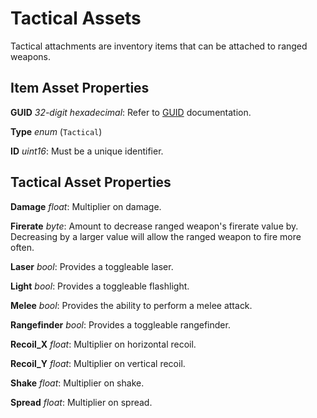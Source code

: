 Tactical Assets
===============

Tactical attachments are inventory items that can be attached to ranged weapons.

Item Asset Properties
---------------------

**GUID** *32-digit hexadecimal*: Refer to [GUID](GUID.md) documentation.

**Type** *enum* (`Tactical`)

**ID** *uint16*: Must be a unique identifier.

Tactical Asset Properties
-------------------------

**Damage** *float*: Multiplier on damage.

**Firerate** *byte*: Amount to decrease ranged weapon's firerate value by. Decreasing by a larger value will allow the ranged weapon to fire more often.

**Laser** *bool*: Provides a toggleable laser.

**Light** *bool*: Provides a toggleable flashlight.

**Melee** *bool*: Provides the ability to perform a melee attack.

**Rangefinder** *bool*: Provides a toggleable rangefinder.

**Recoil_X** *float*: Multiplier on horizontal recoil.

**Recoil_Y** *float*: Multiplier on vertical recoil.

**Shake** *float*: Multiplier on shake.

**Spread** *float*: Multiplier on spread.
